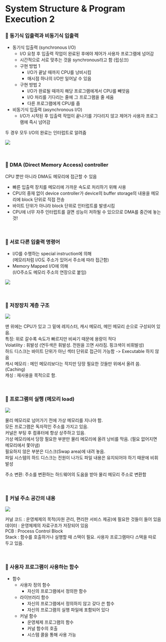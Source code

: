 # System Structure & Program Execution 2

### 🤖 동기식 입출력과 비동기식 입출력
- 동기식 입출력 (synchronous I/O)
  - I/O 요청 후 입출력 작업이 완료된 후에야 제어가 사용자 프로그램에 넘어감
  - 시간적으로 서로 맞추는 것을 synchronous라고 함 (립싱크)
  - 구현 방법 1
    - I/O가 끝날 때까지 CPU를 낭비시킴
    - 매시점 하나의 I/O만 일어날 수 있음
  - 구현 방법 2
    - I/O가 완료될 때까지 해당 프로그램에게서 CPU를 빼앗음
    - I/O 처리를 기다리는 줄에 그 프로그램을 줄 세움
    - 다른 프로그램에게 CPU를 줌
- 비동기식 입출력 (asynchronous I/O)
  - I/O가 시작된 후 입출력 작업이 끝나기를 기다리지 않고 제어가 사용자 프로그램에 즉시 넘어감

두 경우 모두 I/O의 완료는 인터럽트로 알려줌

![](https://velog.velcdn.com/images/jimeaning/post/7a28e5e0-0d2e-4782-82ec-3ee4dd6981f2/image.png)

<br>

### 🤖 DMA (Direct Memory Access) controller
CPU 뿐만 아니라 DMA도 메모리에 접근할 수 있음
- 빠른 입출력 장치를 메모리에 가까운 속도로 처리하기 위해 사용
- CPU의 중재 없이 device controller가 device의 buffer storage의 내용을 메모리에 block 단위로 직접 전송
- 바이트 단위가 아니라 block 단위로 인터럽트를 발생시킴
- CPU에 너무 자주 인터럽트를 걸면 성능이 저하될 수 있으므로 DMA를 중간에 놓는 것!

<br>

### 🤖 서로 다른 입출력 명령어
- I/O를 수행하는 special instruction에 의해  
  (메모리처럼 I/O도 주소가 있어서 주소에 따라 접근함)
- Memory Mapped I/O에 의해  
 (I/O주소도 메모리 주소의 연장으로 붙임)

![](https://velog.velcdn.com/images/jimeaning/post/ec78c95b-fc41-4852-a9b4-d495d5fd43db/image.png)


<br>

### 🤖 저장장치 계층 구조

![](https://velog.velcdn.com/images/jimeaning/post/886be606-4e25-4206-b536-12b37bfe6225/image.png)

맨 위에는 CPU가 있고 그 밑에 레지스터, 캐시 메모리, 메인 메모리 순으로 구성되어 있음.  
특징: 위로 갈수록 속도가 빠르지만 비싸기 때문에 용량이 적다  
Volatility : 휘발성 (연두색은 휘발성. 전원을 끄면 사라짐. 핑크색이 비휘발성)  
하드 디스크는 바이트 단위가 아닌 섹터 단위로 접근이 가능함 -> Executable 하지 않음  
캐시 메모리 : 메인 메모리보다는 작지만 당장 필요한 것들만 위에서 올려 씀. (Caching)  
캐싱 : 재사용을 목적으로 함.


<br>

### 🤖 프로그램의 실행 (메모리 load)
![](https://velog.velcdn.com/images/jimeaning/post/b1bb5174-2c2d-45e7-821f-1f3e117b4f33/image.png)

물리 메모리로 넘어가기 전에 가상 메모리를 지나야 함.  
모든 프로그램은 독자적인 주소를 가지고 있음.  
커널은 부팅 후 컴퓨터에 항상 상주하고 있음.  
가상 메모리에서 당장 필요한 부분만 물리 메모리에 올려 낭비를 막음. (필요 없어지면 메모리에서 쫓아냄)  
필요하지 않은 부분은 디스크(Swap area)에 내려 놓음.  
파일 시스템의 하드 디스크는 전원이 나가도 파일 내용은 유지되어야 하기 때문에 비휘발성

주소 변환: 주소를 변환하는 하드웨어의 도움을 받아 물리 메모리 주소로 변환함

<br>

### 🤖 커널 주소 공간의 내용

![](https://velog.velcdn.com/images/jimeaning/post/98ec7dc3-7f6d-41e4-9060-a9fee4b4fb6c/image.png)

커널 코드 : 운영체제의 목적(자원 관리, 편리한 서비스 제공)에 필요한 것들이 들어 있음  
데이터 : 운영체제의 자료구조가 저장되어 있음  
PCB : Process Control Block  
Stack : 함수를 호출하거나 실행할 때 스택이 필요. 사용자 프로그램마다 스택을 따로 두고 있음.

<br>

### 🤖 사용자 프로그램이 사용하는 함수
- 함수
  - 사용자 정의 함수
    - 자신의 프로그램에서 정의한 함수
  - 라이브러리 함수
    - 자신의 프로그램에서 정의하지 않고 갖다 쓴 함수
    - 자신의 프로그램의 실행 파일에 포함되어 있다
  - 커널 함수
    - 운영체제 프로그램의 함수
    - 커널 함수의 호출 
    - 시스템 콜을 통해 사용 가능


<br>

